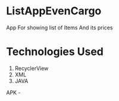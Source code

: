 # ListAppEvenCargo
App For showing list of Items And its prices 
# Technologies Used
1. RecyclerView
2. XML
3. JAVA



APK - 
